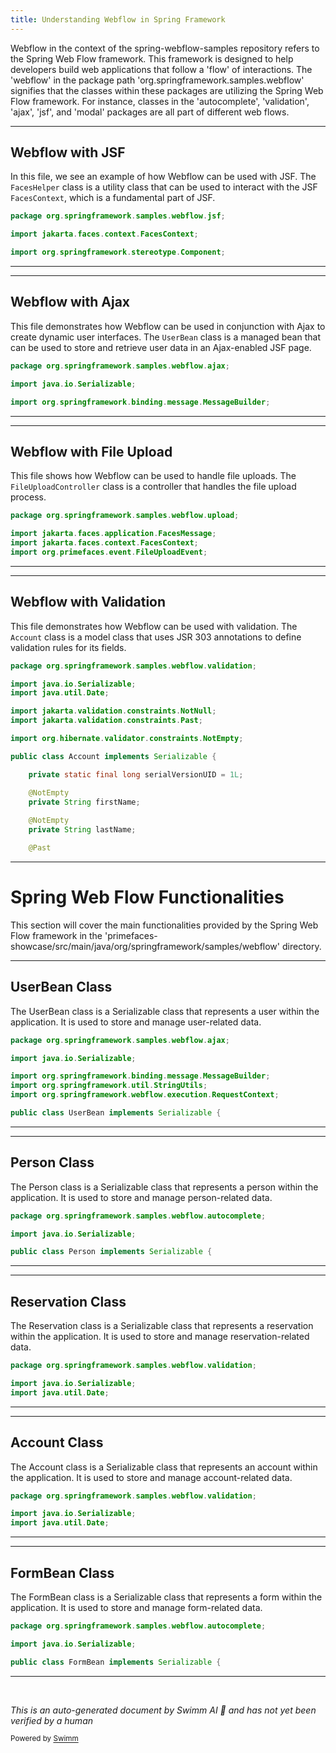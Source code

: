 ```yaml
---
title: Understanding Webflow in Spring Framework
---
```

Webflow in the context of the spring-webflow-samples repository refers to the Spring Web Flow framework. This framework is designed to help developers build web applications that follow a 'flow' of interactions. The 'webflow' in the package path 'org.springframework.samples.webflow' signifies that the classes within these packages are utilizing the Spring Web Flow framework. For instance, classes in the 'autocomplete', 'validation', 'ajax', 'jsf', and 'modal' packages are all part of different web flows.

<SwmSnippet path="/primefaces-showcase/src/main/java/org/springframework/samples/webflow/jsf/FacesHelper.java" line="1">

---

## Webflow with JSF

In this file, we see an example of how Webflow can be used with JSF. The `FacesHelper` class is a utility class that can be used to interact with the JSF `FacesContext`, which is a fundamental part of JSF.

```java
package org.springframework.samples.webflow.jsf;

import jakarta.faces.context.FacesContext;

import org.springframework.stereotype.Component;
```

---

</SwmSnippet>

<SwmSnippet path="/primefaces-showcase/src/main/java/org/springframework/samples/webflow/ajax/UserBean.java" line="1">

---

## Webflow with Ajax

This file demonstrates how Webflow can be used in conjunction with Ajax to create dynamic user interfaces. The `UserBean` class is a managed bean that can be used to store and retrieve user data in an Ajax-enabled JSF page.

```java
package org.springframework.samples.webflow.ajax;

import java.io.Serializable;

import org.springframework.binding.message.MessageBuilder;
```

---

</SwmSnippet>

<SwmSnippet path="/primefaces-showcase/src/main/java/org/springframework/samples/webflow/upload/FileUploadController.java" line="1">

---

## Webflow with File Upload

This file shows how Webflow can be used to handle file uploads. The `FileUploadController` class is a controller that handles the file upload process.

```java
package org.springframework.samples.webflow.upload;

import jakarta.faces.application.FacesMessage;
import jakarta.faces.context.FacesContext;
import org.primefaces.event.FileUploadEvent;
```

---

</SwmSnippet>

<SwmSnippet path="/primefaces-showcase/src/main/java/org/springframework/samples/webflow/validation/Account.java" line="1">

---

## Webflow with Validation

This file demonstrates how Webflow can be used with validation. The `Account` class is a model class that uses JSR 303 annotations to define validation rules for its fields.

```java
package org.springframework.samples.webflow.validation;

import java.io.Serializable;
import java.util.Date;

import jakarta.validation.constraints.NotNull;
import jakarta.validation.constraints.Past;

import org.hibernate.validator.constraints.NotEmpty;

public class Account implements Serializable {

	private static final long serialVersionUID = 1L;

	@NotEmpty
	private String firstName;
	
	@NotEmpty
	private String lastName;

	@Past
```

---

</SwmSnippet>

# Spring Web Flow Functionalities

This section will cover the main functionalities provided by the Spring Web Flow framework in the 'primefaces-showcase/src/main/java/org/springframework/samples/webflow' directory.

<SwmSnippet path="/primefaces-showcase/src/main/java/org/springframework/samples/webflow/ajax/UserBean.java" line="1">

---

## UserBean Class

The UserBean class is a Serializable class that represents a user within the application. It is used to store and manage user-related data.

```java
package org.springframework.samples.webflow.ajax;

import java.io.Serializable;

import org.springframework.binding.message.MessageBuilder;
import org.springframework.util.StringUtils;
import org.springframework.webflow.execution.RequestContext;

public class UserBean implements Serializable {
```

---

</SwmSnippet>

<SwmSnippet path="/primefaces-showcase/src/main/java/org/springframework/samples/webflow/autocomplete/Person.java" line="1">

---

## Person Class

The Person class is a Serializable class that represents a person within the application. It is used to store and manage person-related data.

```java
package org.springframework.samples.webflow.autocomplete;

import java.io.Serializable;

public class Person implements Serializable {
```

---

</SwmSnippet>

<SwmSnippet path="/primefaces-showcase/src/main/java/org/springframework/samples/webflow/validation/Reservation.java" line="1">

---

## Reservation Class

The Reservation class is a Serializable class that represents a reservation within the application. It is used to store and manage reservation-related data.

```java
package org.springframework.samples.webflow.validation;

import java.io.Serializable;
import java.util.Date;
```

---

</SwmSnippet>

<SwmSnippet path="/primefaces-showcase/src/main/java/org/springframework/samples/webflow/validation/Account.java" line="1">

---

## Account Class

The Account class is a Serializable class that represents an account within the application. It is used to store and manage account-related data.

```java
package org.springframework.samples.webflow.validation;

import java.io.Serializable;
import java.util.Date;
```

---

</SwmSnippet>

<SwmSnippet path="/primefaces-showcase/src/main/java/org/springframework/samples/webflow/autocomplete/FormBean.java" line="1">

---

## FormBean Class

The FormBean class is a Serializable class that represents a form within the application. It is used to store and manage form-related data.

```java
package org.springframework.samples.webflow.autocomplete;

import java.io.Serializable;

public class FormBean implements Serializable {
```

---

</SwmSnippet>

&nbsp;

*This is an auto-generated document by Swimm AI 🌊 and has not yet been verified by a human*

<SwmMeta version="3.0.0" repo-id="Z2l0aHViJTNBJTNBc3ByaW5nLXdlYmZsb3ctc2FtcGxlcyUzQSUzQWdpbGFkbmF2b3Q=" repo-name="spring-webflow-samples"><sup>Powered by [Swimm](/)</sup></SwmMeta>
